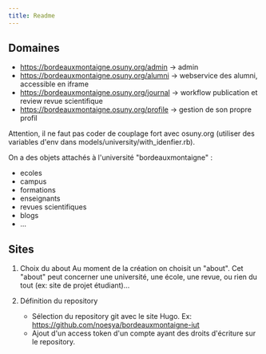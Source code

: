 ```yaml
---
title: Readme
---
```


## Domaines

- https://bordeauxmontaigne.osuny.org/admin -> admin
- https://bordeauxmontaigne.osuny.org/alumni -> webservice des alumni, accessible en iframe
- https://bordeauxmontaigne.osuny.org/journal -> workflow publication et review revue scientifique
- https://bordeauxmontaigne.osuny.org/profile -> gestion de son propre profil


Attention, il ne faut pas coder de couplage fort avec osuny.org (utiliser des variables d'env dans models/university/with_idenfier.rb).

On a des objets attachés à l'université "bordeauxmontaigne" :
- ecoles
- campus
- formations
- enseignants
- revues scientifiques
- blogs
- ...

## Sites

1. Choix du about
Au moment de la création on choisit un "about".
Cet "about" peut concerner une université, une école, une revue, ou rien du tout (ex: site de projet étudiant)...

2. Définition du repository
    - Sélection du repository git avec le site Hugo.
      Ex: https://github.com/noesya/bordeauxmontaigne-iut
    - Ajout d'un access token d'un compte ayant des droits d'écriture sur le repository.

3. Edition du site
Gestion des objets côté Rails, export statique à l'enregistrement.

4. Paramétrage
Définition des langues, adaptation des chemins et des textes pour chaque langue.

### Rafraîchir token GitHub

```
rails app:websites:refresh_tokens -- --old ghp_oldToken --new ghp_newToken
```